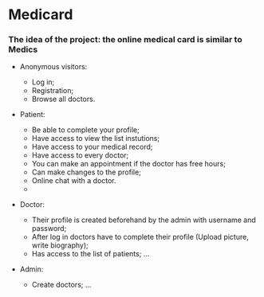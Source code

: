 # Medicard
### The idea of the project: the online medical card is similar to Medics


* Anonymous visitors:
    * Log in;
    * Registration;
    * Browse all doctors.
    
* Patient:
    * Be able to complete your profile;
    * Have access to view the list instutions;
    * Have access to your medical record;
    * Have access to every doctor;
    * You can make an appointment if the doctor has free hours;
    * Can make changes to the profile;
    * Online chat with a doctor.
    * 
* Doctor:
    * Their profile is created beforehand by the admin with username and password;
    * After log in doctors have to complete their profile (Upload picture, write biography);
    * Has access to the list of patients;
    ...
    
* Admin:
    * Create doctors;
    ...

